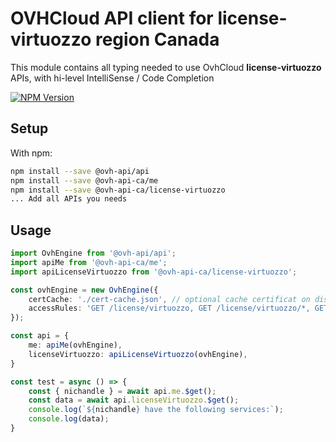# OVHCloud API client for **license-virtuozzo** region Canada

This module contains all typing needed to use OvhCloud **license-virtuozzo** APIs, with hi-level IntelliSense / Code Completion

[![NPM Version](https://img.shields.io/npm/v/@ovh-api-ca/license-virtuozzo.svg?style=flat)](https://www.npmjs.org/package/@ovh-api-ca/license-virtuozzo)

## Setup

With npm:

```bash
npm install --save @ovh-api/api
npm install --save @ovh-api-ca/me
npm install --save @ovh-api-ca/license-virtuozzo
... Add all APIs you needs
```

## Usage

```typescript
import OvhEngine from '@ovh-api/api';
import apiMe from '@ovh-api-ca/me';
import apiLicenseVirtuozzo from '@ovh-api-ca/license-virtuozzo';

const ovhEngine = new OvhEngine({ 
    certCache: './cert-cache.json', // optional cache certificat on disk.
    accessRules: 'GET /license/virtuozzo, GET /license/virtuozzo/*, GET /me', // optional limit the requested privileges.
});

const api = {
    me: apiMe(ovhEngine),
    licenseVirtuozzo: apiLicenseVirtuozzo(ovhEngine),
}

const test = async () => {
    const { nichandle } = await api.me.$get();
    const data = await api.licenseVirtuozzo.$get();
    console.log(`${nichandle} have the following services:`);
    console.log(data);
}
```
